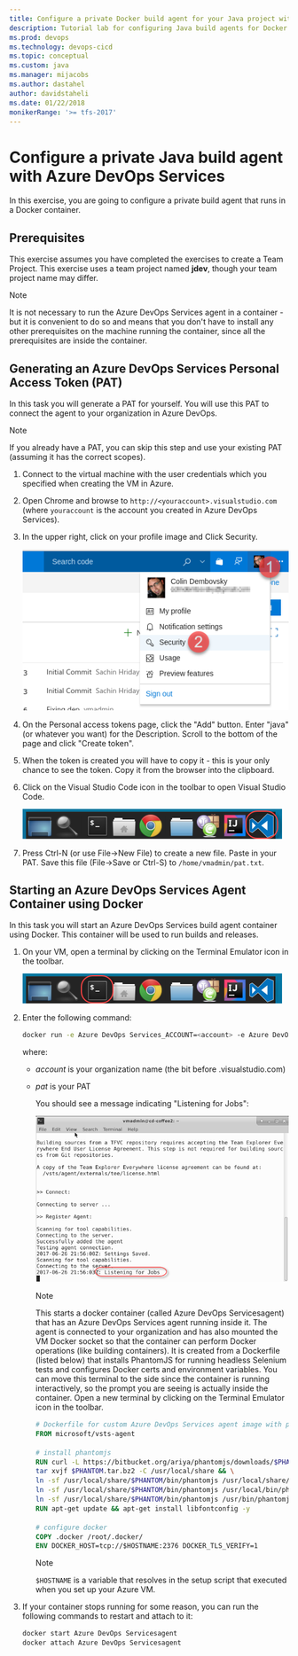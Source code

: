 ```yaml
---
title: Configure a private Docker build agent for your Java project with Azure DevOps Services 
description: Tutorial lab for configuring Java build agents for Docker with Azure DevOps
ms.prod: devops
ms.technology: devops-cicd
ms.topic: conceptual
ms.custom: java
ms.manager: mijacobs
ms.author: dastahel
author: davidstaheli
ms.date: 01/22/2018
monikerRange: '>= tfs-2017'
---
```



# Configure a private Java build agent with Azure DevOps Services

In this exercise, you are going to configure a private build agent that runs in a Docker container.

## Prerequisites

This exercise assumes you have completed the exercises to create a Team Project. This exercise uses a team project named **jdev**, though your team project name may differ.

> [!NOTE]
> It is not necessary to run the Azure DevOps Services agent in a container - but it is convenient to do so and means that you don't have to install any other prerequisites on the machine running the container, since all the prerequisites are inside the container.

## Generating an Azure DevOps Services Personal Access Token (PAT)

In this task you will generate a PAT for yourself. You will use this PAT to connect the agent to your organization in Azure DevOps.

> [!NOTE]
> If you already have a PAT, you can skip this step and use your existing PAT (assuming it has the correct scopes).

1. Connect to the virtual machine with the user credentials which you specified when creating the VM in Azure.

2. Open Chrome and browse to `http://<youraccount>.visualstudio.com` (where `youraccount` is the account you created in Azure DevOps Services).

3. In the upper right, click on your profile image and Click Security.

    ![Click on Security](../media/dockerbuildagent/click-security.png)

4. On the Personal access tokens page, click the "Add" button. Enter "java" (or whatever you want) for the Description. Scroll to the bottom of the page and click "Create token".

5. When the token is created you will have to copy it - this is your only chance to see the token. Copy it from the browser into the clipboard.

6. Click on the Visual Studio Code icon in the toolbar to open Visual Studio Code.

    ![Open VS Code](../media/dockerbuildagent/vs-code.png)

7. Press Ctrl-N (or use File->New File) to create a new file. Paste in your PAT. Save this file (File->Save or Ctrl-S) to `/home/vmadmin/pat.txt`.

## Starting an Azure DevOps Services Agent Container using Docker

In this task you will start an Azure DevOps Services build agent container using Docker. This container will be used to run builds and releases.

1. On your VM, open a terminal by clicking on the Terminal Emulator icon in the toolbar.

    ![Click on the terminal icon in the Toolbar](../media/dockerbuildagent/click-terminal.png)

2. Enter the following command:

    ```sh
    docker run -e Azure DevOps Services_ACCOUNT=<account> -e Azure DevOps Services_TOKEN=<pat> -v /var/run/docker.sock:/var/run/docker.sock --name Azure DevOps Servicesagent -it Azure DevOps Services/agent
    ```

    where:
   - _account_ is your organization name (the bit before .visualstudio.com)
   - _pat_ is your PAT

     You should see a message indicating "Listening for Jobs":

     ![The agent container running](../media/dockerbuildagent/agent-container-running.png)

     > [!NOTE]
     > This starts a docker container (called Azure DevOps Servicesagent) that has an Azure DevOps Services agent running inside it. The agent is connected to your organization and has also mounted the VM Docker socket so that the container can perform Docker operations (like building containers). It is created from a Dockerfile (listed below) that installs PhantomJS for running headless Selenium tests and configures Docker certs and environment variables. You can move this terminal to the side since the container is running interactively, so the prompt you are seeing is actually inside the container. Open a new terminal by clicking on the Terminal Emulator icon in the toolbar.

     ```dockerfile
     # Dockerfile for custom Azure DevOps Services agent image with phantomjs and docker config
     FROM microsoft/vsts-agent

     # install phantomjs
     RUN curl -L https://bitbucket.org/ariya/phantomjs/downloads/$PHANTOM.tar.bz2 > $PHANTOM.tar.bz2 && \
     tar xvjf $PHANTOM.tar.bz2 -C /usr/local/share && \
     ln -sf /usr/local/share/$PHANTOM/bin/phantomjs /usr/local/share/phantomjs && \
     ln -sf /usr/local/share/$PHANTOM/bin/phantomjs /usr/local/bin/phantomjs && \
     ln -sf /usr/local/share/$PHANTOM/bin/phantomjs /usr/bin/phantomjs
     RUN apt-get update && apt-get install libfontconfig -y

     # configure docker
     COPY .docker /root/.docker/
     ENV DOCKER_HOST=tcp://$HOSTNAME:2376 DOCKER_TLS_VERIFY=1
     ```

     > [!NOTE]
     > `$HOSTNAME` is a variable that resolves in the setup script that executed when you set up your Azure VM.

3. If your container stops running for some reason, you can run the following commands to restart and attach to it:

    ```sh
    docker start Azure DevOps Servicesagent
    docker attach Azure DevOps Servicesagent
    ```

